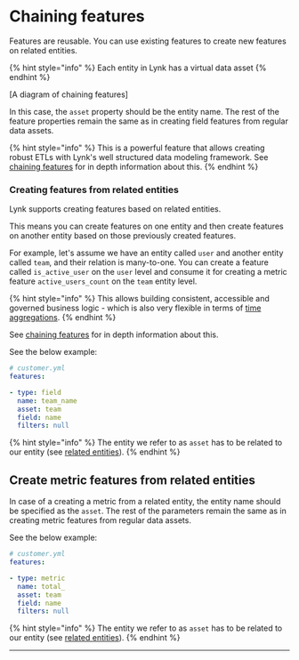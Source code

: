 # Chaining features

Features are reusable. You can use existing features to create new features on related entities.

{% hint style="info" %}
Each entity in Lynk has a virtual data asset
{% endhint %}



\[A diagram of chaining features]







In this case, the `asset` property should be the entity name. The rest of the feature properties remain the same as in creating field features from regular data assets.

{% hint style="info" %}
This is a powerful feature that allows creating robust ETLs with Lynk's well structured data modeling framework. See [chaining features](chaining-features.md) for in depth information about this.
{% endhint %}





### Creating features from related entities

Lynk supports creating features based on related entities.&#x20;

This means you can create features on one entity and then create features on another entity based on those previously created features.

For example, let's assume we have an entity called `user` and another entity called `team`, and their relation is many-to-one. You can create a feature called `is_active_user` on the `user` level and consume it for creating a metric feature `active_users_count` on the `team` entity level.&#x20;

{% hint style="info" %}
This allows building consistent, accessible and governed business logic - which is also very flexible in terms of [time aggregations](../consume-and-apis/time-aggregation.md).
{% endhint %}

See [chaining features](chaining-features.md) for in depth information about this.





See the below example:

```yaml
# customer.yml
features: 

- type: field
  name: team_name
  asset: team
  field: name
  filters: null
```

{% hint style="info" %}
The entity we refer to as `asset` has to be related to our entity (see [related entities](entities/related-entities.md)).
{% endhint %}

## Create metric features from related entities

In case of a creating a metric from a related entity, the entity name should be specified as the `asset`. The rest of the parameters remain the same as in creating metric features from regular data assets.

See the below example:

```yaml
# customer.yml
features: 

- type: metric
  name: total_
  asset: team
  field: name
  filters: null
```

{% hint style="info" %}
The entity we refer to as `asset` has to be related to our entity (see [related entities](entities/related-entities.md)).
{% endhint %}

***
